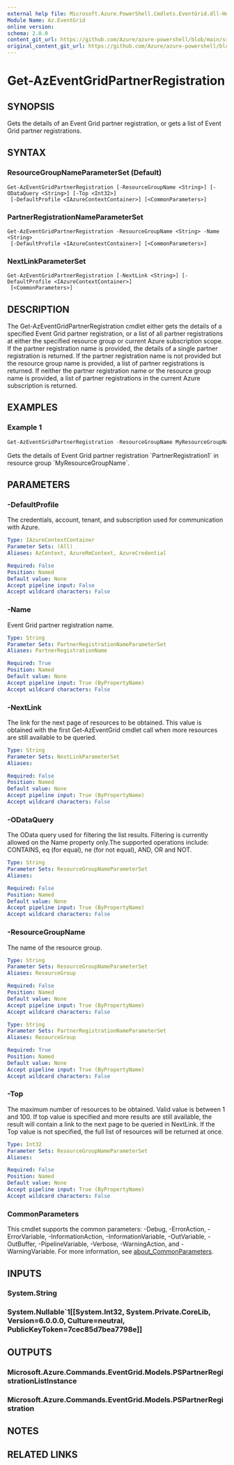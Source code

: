 ```yaml
---
external help file: Microsoft.Azure.PowerShell.Cmdlets.EventGrid.dll-Help.xml
Module Name: Az.EventGrid
online version: 
schema: 2.0.0
content_git_url: https://github.com/Azure/azure-powershell/blob/main/src/EventGrid/EventGrid/help/Get-AzEventGridPartnerRegistration.md
original_content_git_url: https://github.com/Azure/azure-powershell/blob/main/src/EventGrid/EventGrid/help/Get-AzEventGridPartnerRegistration.md
---
```


# Get-AzEventGridPartnerRegistration

## SYNOPSIS
Gets the details of an Event Grid partner registration, or gets a list of Event Grid partner registrations.

## SYNTAX

### ResourceGroupNameParameterSet (Default)
```
Get-AzEventGridPartnerRegistration [-ResourceGroupName <String>] [-ODataQuery <String>] [-Top <Int32>]
 [-DefaultProfile <IAzureContextContainer>] [<CommonParameters>]
```

### PartnerRegistrationNameParameterSet
```
Get-AzEventGridPartnerRegistration -ResourceGroupName <String> -Name <String>
 [-DefaultProfile <IAzureContextContainer>] [<CommonParameters>]
```

### NextLinkParameterSet
```
Get-AzEventGridPartnerRegistration [-NextLink <String>] [-DefaultProfile <IAzureContextContainer>]
 [<CommonParameters>]
```

## DESCRIPTION
The Get-AzEventGridPartnerRegistration cmdlet either gets the details of a specified Event Grid partner registration, or a list of all partner registrations at either the specified resource group or current Azure subscription scope.
If the partner registration name is provided, the details of a single partner registration is returned.
If the partner registration name is not provided but the resource group name is provided, a list of partner registrations is returned.
If neither the partner registration name or the resource group name is provided, a list of partner registrations in the current Azure subscription is returned.

## EXAMPLES

### Example 1
```powershell
Get-AzEventGridPartnerRegistration -ResourceGroupName MyResourceGroupName -Name PartnerRegistration1
```

Gets the details of Event Grid partner registration \`PartnerRegistration1\` in resource group \`MyResourceGroupName\`.

## PARAMETERS

### -DefaultProfile
The credentials, account, tenant, and subscription used for communication with Azure.

```yaml
Type: IAzureContextContainer
Parameter Sets: (All)
Aliases: AzContext, AzureRmContext, AzureCredential

Required: False
Position: Named
Default value: None
Accept pipeline input: False
Accept wildcard characters: False
```

### -Name
Event Grid partner registration name.

```yaml
Type: String
Parameter Sets: PartnerRegistrationNameParameterSet
Aliases: PartnerRegistrationName

Required: True
Position: Named
Default value: None
Accept pipeline input: True (ByPropertyName)
Accept wildcard characters: False
```

### -NextLink
The link for the next page of resources to be obtained.
This value is obtained with the first Get-AzEventGrid cmdlet call when more resources are still available to be queried.

```yaml
Type: String
Parameter Sets: NextLinkParameterSet
Aliases:

Required: False
Position: Named
Default value: None
Accept pipeline input: True (ByPropertyName)
Accept wildcard characters: False
```

### -ODataQuery
The OData query used for filtering the list results.
Filtering is currently allowed on the Name property only.The supported operations include: CONTAINS, eq (for equal), ne (for not equal), AND, OR and NOT.

```yaml
Type: String
Parameter Sets: ResourceGroupNameParameterSet
Aliases:

Required: False
Position: Named
Default value: None
Accept pipeline input: True (ByPropertyName)
Accept wildcard characters: False
```

### -ResourceGroupName
The name of the resource group.

```yaml
Type: String
Parameter Sets: ResourceGroupNameParameterSet
Aliases: ResourceGroup

Required: False
Position: Named
Default value: None
Accept pipeline input: True (ByPropertyName)
Accept wildcard characters: False
```

```yaml
Type: String
Parameter Sets: PartnerRegistrationNameParameterSet
Aliases: ResourceGroup

Required: True
Position: Named
Default value: None
Accept pipeline input: True (ByPropertyName)
Accept wildcard characters: False
```

### -Top
The maximum number of resources to be obtained.
Valid value is between 1 and 100.
If top value is specified and more results are still available, the result will contain a link to the next page to be queried in NextLink.
If the Top value is not specified, the full list of resources will be returned at once.

```yaml
Type: Int32
Parameter Sets: ResourceGroupNameParameterSet
Aliases:

Required: False
Position: Named
Default value: None
Accept pipeline input: True (ByPropertyName)
Accept wildcard characters: False
```

### CommonParameters
This cmdlet supports the common parameters: -Debug, -ErrorAction, -ErrorVariable, -InformationAction, -InformationVariable, -OutVariable, -OutBuffer, -PipelineVariable, -Verbose, -WarningAction, and -WarningVariable. For more information, see [about_CommonParameters](http://go.microsoft.com/fwlink/?LinkID=113216).

## INPUTS

### System.String

### System.Nullable`1[[System.Int32, System.Private.CoreLib, Version=6.0.0.0, Culture=neutral, PublicKeyToken=7cec85d7bea7798e]]

## OUTPUTS

### Microsoft.Azure.Commands.EventGrid.Models.PSPartnerRegistrationListInstance

### Microsoft.Azure.Commands.EventGrid.Models.PSPartnerRegistration

## NOTES

## RELATED LINKS
